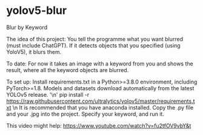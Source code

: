 # yolov5-blur
Blur by Keyword

The idea of this project:
  You tell the programme what you want blurred (must include ChatGPT).
  If it detects objects that you specified (using YoloV5), it blurs them.

To date:
  For now it takes an image with a keyword from you and shows the result, where all the keyword objects are blurred.

To set up:
  Install requirements.txt in a Python>=3.8.0 environment, including PyTorch>=1.8. Models and datasets download automatically from the latest YOLOv5 release. '\n'
  pip install -r https://raw.githubusercontent.com/ultralytics/yolov5/master/requirements.txt \n
  It is recommended that you have anaconda installed.
  Copy the .py file and your .jpg into the project. 
  Specify your keyword, and run it.

  This video might help: https://www.youtube.com/watch?v=fu2tfOV9vbY&t
